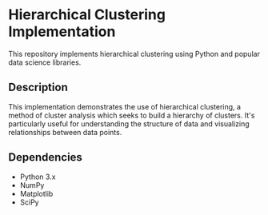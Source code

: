 # Hierarchical Clustering Implementation

This repository implements hierarchical clustering using Python and popular data science libraries.

## Description

This implementation demonstrates the use of hierarchical clustering, a method of cluster analysis which seeks to build a hierarchy of clusters. It's particularly useful for understanding the structure of data and visualizing relationships between data points.

## Dependencies

- Python 3.x
- NumPy
- Matplotlib
- SciPy

